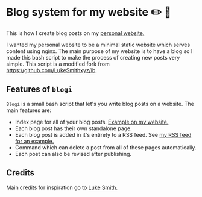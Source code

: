 # Blog system for my website :pencil2: :orange_book:
This is how I create blog posts on my [personal website.](https://miikanissi.com)

I wanted my personal website to be a minimal static website which serves content using nginx. The main purpose of my website is to have a blog so I made this bash script to make the process of creating new posts very simple. This script is a modified fork from https://github.com/LukeSmithxyz/lb.

## Features of `blogi`

`Blogi` is a small bash script that let's you write blog posts on a website. The main features are:

- Index page for all of your blog posts. [Example on my website.](https://miikanissi.com/blogindex)
- Each blog post has their own standalone page.
- Each blog post is added in it's entirety to a RSS feed. See [my RSS feed for an example.](https://miikanissi.com/rss.xml)
- Command which can delete a post from all of these pages automatically.
- Each post can also be revised after publishing.

## Credits
Main credits for inspiration go to [Luke Smith.](https://github.com/LukeSmithxyz/lb)
